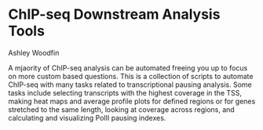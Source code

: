 # ChIP-seq Downstream Analysis Tools
Ashley Woodfin

A mjaority of ChIP-seq analysis can be automated freeing you up to focus on more custom based questions. This is a collection of scripts to automate ChIP-seq with many tasks related to transcriptional pausing analysis. Some tasks include selecting transcripts with the highest coverage in the TSS, making heat maps and average profile plots for defined regions or for genes stretched to the same length, looking at coverage across regions, and calculating and visualizing PolII pausing indexes. 
